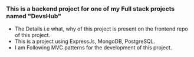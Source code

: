 ### This is a backend project for one of my Full stack projects named "DevsHub"
- The Details i.e what, why of this project is present on the frontend repo of this project.
- This is a project using ExpressJs, MongoDB, PostgreSQL.
- I am Following MVC patterns for the development of this project.
